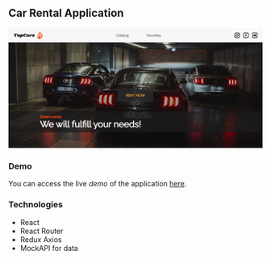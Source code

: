 ## Car Rental Application

![](/public/CarRent.jpg)

### Demo

You can access the live _demo_ of the application
[here](https://kasyan4uk.github.io/CarRent/).

### Technologies

- React
- React Router
- Redux Axios
- MockAPI for data
